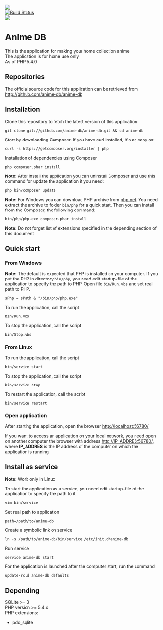 <img src="http://anime-db.org/images/logo.jpg" /><br />
[![Build Status](https://travis-ci.org/anime-db/anime-db.png)](https://travis-ci.org/anime-db/anime-db)<br />
<img src="http://www.php.net/images/logos/php5-power-micro.png" />

# Anime DB #

This is the application for making your home collection anime<br />
The application is for home use only<br />
As of PHP 5.4.0

## Repositories ##

The official source code for this application can be retrieved from<br />
<http://github.com/anime-db/anime-db>

## Installation ##

Clone this repository to fetch the latest version of this application

    git clone git://github.com/anime-db/anime-db.git && cd anime-db

Start by downloading Composer. If you have curl installed, it's as easy as:

    curl -s https://getcomposer.org/installer | php

Installation of dependencies using Composer

    php composer.phar install

**Note:** After install the application you can uninstall Composer and use this command for update the application if you need:

    php bin/composer update

**Note:** For Windows you can download PHP archive from [php.net](http://windows.php.net/download/). You need extract the archive to folder `bin/php` for a quick start. Then you can install from the Composer, the following command:

    bin/php/php.exe composer.phar install

**Note:** Do not forget list of extensions specified in the depending section of this document

## Quick start ##

### From Windows ###

**Note:** The default is expected that PHP is installed on your computer.
If you put the PHP in directory `bin/php`, you need edit startup-file of the application to specify the path to PHP.
Open file `bin/Run.vbs` and set real path to PHP.

    sPhp = sPath & "/bin/php/php.exe"

To run the application, call the script

    bin/Run.vbs

To stop the application, call the script

    bin/Stop.vbs

### From Linux ###

To run the application, call the script

    bin/service start

To stop the application, call the script

    bin/service stop

To restart the application, call the script

    bin/service restart

### Open application ###

After starting the application, open the browser <http://localhost:56780/>

If you want to access an application on your local network, you need open on another computer the browser with address <http://IP_ADDRES:56780/>,
where **IP_ADDRES** is the IP address of the computer on which the application is running

## Install as service ##

**Note:** Work only in Linux

To start the application as a service, you need edit startup-file of the application to specify the path to it

    vim bin/service

Set real path to application

    path=/path/to/anime-db

Create a symbolic link on service

    ln -s /path/to/anime-db/bin/service /etc/init.d/anime-db

Run service

    service anime-db start

For the application is launched after the computer start, run the command

    update-rc.d anime-db defaults

## Depending ##

SQLite >= 3 <br />
PHP version >= 5.4.x<br />
PHP extensions:
* pdo_sqlite
